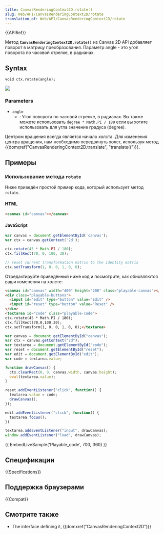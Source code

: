 ```yaml
---
title: CanvasRenderingContext2D.rotate()
slug: Web/API/CanvasRenderingContext2D/rotate
translation_of: Web/API/CanvasRenderingContext2D/rotate
---
```


{{APIRef}}

Метод **`CanvasRenderingContext2D.rotate()`** из Canvas 2D API добавляет поворот в матрицу преобразования. Параметр angle - это угол поворота по часовой стрелке, в радианах.

## Syntax

```
void ctx.rotate(angle);
```

![](canvas_grid_rotate.png)

### Parameters

- `angle`
  - : Угол поворота по часовой стрелке, в радианах. Вы также можете использовать `degree * Math.PI / 180` если вы хотите использовать для угла значение градуса (degree).

Центром вращения всегда является начало холста. Для изменения центра вращения, нам необходимо передвинуть холст, используя метод {{domxref("CanvasRenderingContext2D.translate", "translate()")}}.

## Примеры

### Использование метода `rotate`

Ниже приведён простой пример кода, который использует метод `rotate`.

#### HTML

```html
<canvas id="canvas"></canvas>
```

#### JavaScript

```js
var canvas = document.getElementById('canvas');
var ctx = canvas.getContext('2d');

ctx.rotate(45 * Math.PI / 180);
ctx.fillRect(70, 0, 100, 30);

// reset current transformation matrix to the identity matrix
ctx.setTransform(1, 0, 0, 1, 0, 0);
```

Отредактируйте приведённый ниже код и посмотрите, как обновляются ваши изменения на холсте:

```html hidden
<canvas id="canvas" width="400" height="200" class="playable-canvas"></canvas>
<div class="playable-buttons">
  <input id="edit" type="button" value="Edit" />
  <input id="reset" type="button" value="Reset" />
</div>
<textarea id="code" class="playable-code">
ctx.rotate(45 * Math.PI / 180);
ctx.fillRect(70,0,100,30);
ctx.setTransform(1, 0, 0, 1, 0, 0);</textarea>
```

```js hidden
var canvas = document.getElementById("canvas");
var ctx = canvas.getContext("2d");
var textarea = document.getElementById("code");
var reset = document.getElementById("reset");
var edit = document.getElementById("edit");
var code = textarea.value;

function drawCanvas() {
  ctx.clearRect(0, 0, canvas.width, canvas.height);
  eval(textarea.value);
}

reset.addEventListener("click", function() {
  textarea.value = code;
  drawCanvas();
});

edit.addEventListener("click", function() {
  textarea.focus();
})

textarea.addEventListener("input", drawCanvas);
window.addEventListener("load", drawCanvas);
```

{{ EmbedLiveSample('Playable_code', 700, 360) }}

## Спецификации

{{Specifications}}

## Поддержка браузерами

{{Compat}}

## Смотрите также

- The interface defining it, {{domxref("CanvasRenderingContext2D")}}
